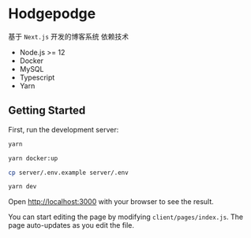 # Hodgepodge
基于 `Next.js` 开发的博客系统
依赖技术
- Node.js >= 12
- Docker
- MySQL
- Typescript
- Yarn

## Getting Started

First, run the development server:

```bash
yarn

yarn docker:up

cp server/.env.example server/.env

yarn dev
```

Open [http://localhost:3000](http://localhost:3000) with your browser to see the result.

You can start editing the page by modifying `client/pages/index.js`. The page auto-updates as you edit the file.
